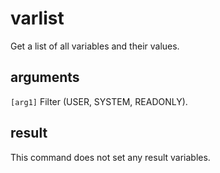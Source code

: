 # varlist

Get a list of all variables and their values.

## arguments

`[arg1]` Filter (USER, SYSTEM, READONLY).

## result

This command does not set any result variables.
